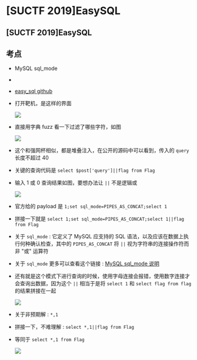 # \[SUCTF 2019]EasySQL

## \[SUCTF 2019]EasySQL

## 考点

* MySQL sql\_mode
*



* [easy\_sql github](https://github.com/team-su/SUCTF-2019/tree/master/Web/easy\_sql)
*   打开靶机，是这样的界面

    ![](https://wcgimages.oss-cn-shenzhen.aliyuncs.com/buuoj/su\_ezsql\_1.png)
*   直接用字典 fuzz 看一下过滤了哪些字符，如图

    ![](https://wcgimages.oss-cn-shenzhen.aliyuncs.com/buuoj/su\_ezsql\_2.png)
* 这个和强网杯相似，都是堆叠注入，在公开的源码中可以看到，传入的 `query` 长度不超过 40
* 关键的查询代码是 `select $post['query']||flag from Flag`
*   输入 1 或 0 查询结果如图，要想办法让 `||` 不是逻辑或

    ![](https://wcgimages.oss-cn-shenzhen.aliyuncs.com/buuoj/su\_ezsql\_3.png)
* 官方给的 payload 是 `1;set sql_mode=PIPES_AS_CONCAT;select 1`
* 拼接一下就是 `select 1;set sql_mode=PIPES_AS_CONCAT;select 1||flag from Flag`
* 关于 `sql_mode` : 它定义了 MySQL 应支持的 SQL 语法，以及应该在数据上执行何种确认检查，其中的 `PIPES_AS_CONCAT` 将 `||` 视为字符串的连接操作符而非 "或" 运算符
* 关于 `sql_mode` 更多可以查看这个链接 : [MySQL sql\_mode 说明](https://www.cnblogs.com/piperck/p/9835695.html)
*   还有就是这个模式下进行查询的时候，使用字母连接会报错，使用数字连接才会查询出数据，因为这个 `||` 相当于是将 `select 1` 和 `select flag from flag` 的结果拼接在一起

    ![](https://wcgimages.oss-cn-shenzhen.aliyuncs.com/buuoj/su\_ezsql\_4.png)
* 关于非预期解 : `*,1`
* 拼接一下，不难理解 : `select *,1||flag from Flag`
*   等同于 `select *,1 from Flag`

    ![](https://wcgimages.oss-cn-shenzhen.aliyuncs.com/buuoj/su\_ezsql\_5.png)
